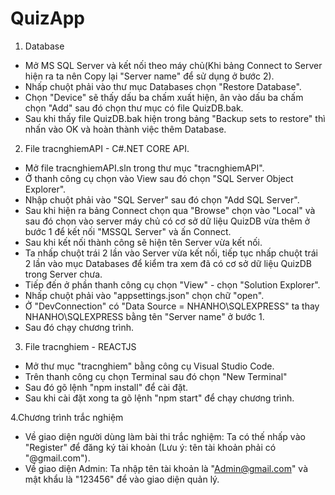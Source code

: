 # QuizApp


1. Database
- Mở MS SQL Server và kết nối theo máy chủ(Khi bảng Connect to Server hiện ra ta nên Copy lại "Server name" để sử dụng ở bước 2).
- Nhấp chuột phải vào thư mục Databases chọn "Restore Database".
- Chọn "Device" sẽ thấy dấu ba chấm xuất hiện, ân vào dấu ba chấm chọn "Add" sau đó chọn thư mục có file QuizDB.bak.
- Sau khi thấy file QuizDB.bak hiện trong bảng "Backup sets to restore" thì nhấn vào OK và hoàn thành việc thêm Database.

2. File tracnghiemAPI - C#.NET CORE API.
- Mở file tracnghiemAPI.sln trong thư mục "tracnghiemAPI".
- Ở thanh công cụ chọn vào View sau đó chọn "SQL Server Object Explorer".
- Nhập chuột phải vào "SQL Server" sau đó chọn "Add SQL Server".
- Sau khi hiện ra bảng Connect chọn qua "Browse" chọn vào "Local" và sau đó chọn vào server máy chủ có cơ sở dữ liệu QuizDB vừa thêm ở bước 1 để kết nối "MSSQL Server" và ấn Connect.
- Sau khi kết nối thành công sẽ hiện tên Server vừa kết nối.
- Ta nhấp chuột trái 2 lần vào Server vừa kết nối, tiếp tục nhấp chuột trái 2 lần vào mục Databases để kiểm tra xem đã có cơ sở dữ liệu QuizDB trong Server chưa.
- Tiếp đến ở phần thanh công cụ chọn "View" - chọn "Solution Explorer".
- Nhấp chuột phải vào "appsettings.json" chọn chữ "open".
- Ở "DevConnection" có "Data Source = NHANHO\\SQLEXPRESS" ta thay NHANHO\\SQLEXPRESS bằng tên "Server name" ở bước 1.
- Sau đó chạy chương trình.

3. File tracnghiem - REACTJS
- Mở thư mục "tracnghiem" bằng công cụ Visual Studio Code.
- Trên thanh công cụ chọn Terminal sau đó chọn "New Terminal"
- Sau đó gõ lệnh "npm install" để cài đặt.
- Sau khi cài đặt xong ta gõ lệnh "npm start" để chạy chương trình.

4.Chương trình trắc nghiệm
- Về giao diện người dùng làm bài thi trắc nghiệm: Ta có thế nhấp vào "Register" để đăng ký tài khoản (Lưu ý: tên tài khoản phải có "@gmail.com").
- Về giao diện Admin: Ta nhập tên tài khoản là "Admin@gmail.com" và mật khẩu là "123456" để vào giao diện quản lý.